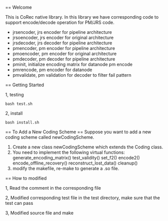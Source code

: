 == Welcome

This is CoRec native library. In this library we have corresponding code to support encode/decode operation for PM/JRS code.

* jrsencoder, jrs encoder for pipeline architecture
* jrsoencoder, jrs encoder for original architecture
* jrsdecoder, jrs decoder for pipeline architecture
* pmencoder, pm encoder for pipeline architecture
* pmoencoder, pm encoder for original architecture
* pmdecoder, pm decoder for pipeline architecture
* pminit, initialize encoding matrix for datanode pm encode
* pmrencode, pm encoder for datanode
* pmvalidate, pm validation for decoder to filter fail pattern

== Getting Started

1, testing

    bash test.sh

2, install
    
    bash install.sh

== To Add a New Coding Scheme ==
Suppose you want to add a new coding scheme called newCodingScheme.
1. Create a new class newCodingScheme which extends the Coding class.
2. You need to implement the following virtual functions:
    generate_encoding_matrix()
    test_validity()
    set_f2()
    encode2()
    encode_offline_recovery()
    reconstruct_lost_data()
    cleanup()
3. modify the makefile, re-make to generate a .so file.
    

== How to modified

1, Read the comment in the corresponding file

2, Modified corresponding test file in the test directory, make sure that the test can pass

3, Modified source file and make

